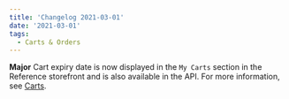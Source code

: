 ```yaml
---
title: 'Changelog 2021-03-01'
date: '2021-03-01'
tags:
  - Carts & Orders
---
```

**Major** Cart expiry date is now displayed in the `My Carts` section in the Reference storefront and is also available in the API. For more information, see [Carts](/docs/api/carts/cart-management).
